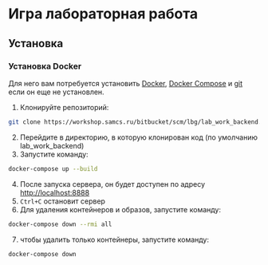 
# Игра лабораторная работа
## Установка
### Установка Docker
Для него вам потребуется установить [Docker](https://docs.docker.com/get-docker/), [Docker Compose](https://docs.docker.com/compose/install/)
и [git](https://git-scm.com/downloads)
если он еще не установлен.

1. Клонируйте репозиторий:
```bash
git clone https://workshop.samcs.ru/bitbucket/scm/lbg/lab_work_backend.git
```
2. Перейдите в директорию, в которую клонирован код (по умолчанию lab_work_backend)
3. Запустите команду:
```bash
docker-compose up --build
```
4. После запуска сервера, он будет доступен по адресу [http://localhost:8888](http://localhost:8888)
5. `Ctrl+C` остановит сервер
6. Для удаления контейнеров и образов, запустите команду:
```bash
docker-compose down --rmi all
```
7. чтобы удалить только контейнеры, запустите команду:
```bash
docker-compose down
```